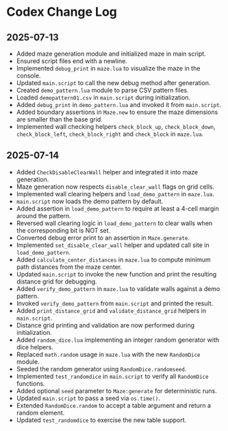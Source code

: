 # Codex Change Log

## 2025-07-13
- Added maze generation module and initialized maze in main script.
- Ensured script files end with a newline.
- Implemented `debug_print` in `maze.lua` to visualize the maze in the console.
- Updated `main.script` to call the new debug method after generation.
- Created `demo_pattern.lua` module to parse CSV pattern files.
- Loaded `demopattern01.csv` in `main.script` during initialization.
- Added `debug_print` in `demo_pattern.lua` and invoked it from `main.script`.
- Added boundary assertions in `Maze.new` to ensure the maze dimensions are smaller than the base grid.
- Implemented wall checking helpers `check_block_up`, `check_block_down`, `check_block_left`, `check_block_right` and `check_block` in `maze.lua`.

## 2025-07-14
- Added `CheckDisableClearWall` helper and integrated it into maze generation.
- Maze generation now respects `disable_clear_wall` flags on grid cells.
- Implemented wall clearing helpers and `load_demo_pattern` in `maze.lua`.
- `main.script` now loads the demo pattern by default.
- Added assertion in `load_demo_pattern` to require at least a 4-cell margin around the pattern.
- Reversed wall clearing logic in `load_demo_pattern` to clear walls when the corresponding bit is NOT set.
- Converted debug error print to an assertion in `Maze.generate`.
- Implemented `set_disable_clear_wall` helper and updated call site in `load_demo_pattern`.
- Added `calculate_center_distances` in `maze.lua` to compute minimum path
  distances from the maze center.
- Updated `main.script` to invoke the new function and print the resulting
  distance grid for debugging.
- Added `verify_demo_pattern` in `maze.lua` to validate walls against a demo pattern.
- Invoked `verify_demo_pattern` from `main.script` and printed the result.
- Added `print_distance_grid` and `validate_distance_grid` helpers in `main.script`.
- Distance grid printing and validation are now performed during initialization.
- Added `random_dice.lua` implementing an integer random generator with dice helpers.
- Replaced `math.random` usage in `maze.lua` with the new `RandomDice` module.
- Seeded the random generator using `RandomDice.randomseed`.
- Implemented `test_randomdice` in `main.script` to verify all `RandomDice` functions.
- Added optional `seed` parameter to `Maze:generate` for deterministic runs.
- Updated `main.script` to pass a seed via `os.time()`.
- Extended `RandomDice.random` to accept a table argument and return a random element.
- Updated `test_randomdice` to exercise the new table support.
